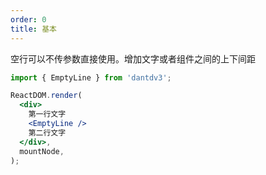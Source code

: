 ```yaml
---
order: 0
title: 基本
---
```


空行可以不传参数直接使用。增加文字或者组件之间的上下间距

```jsx
import { EmptyLine } from 'dantdv3';

ReactDOM.render(
  <div>
    第一行文字
    <EmptyLine />
    第二行文字
  </div>,
  mountNode,
);
```

